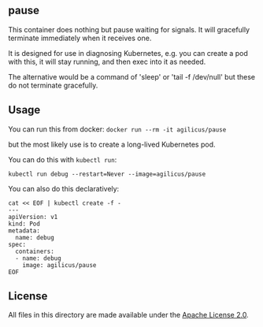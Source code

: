 ## pause

This container does nothing but pause waiting for signals.
It will gracefully terminate immediately when it receives one.

It is designed for use in diagnosing Kubernetes, e.g. you
can create a pod with this, it will stay running,
and then exec into it as needed.

The alternative would be a command of 'sleep' or 'tail -f /dev/null'
but these do not terminate gracefully.

## Usage

You can run this from docker:
`docker run --rm -it agilicus/pause`

but the most likely use is to create a long-lived Kubernetes pod.

You can do this with `kubectl run`:

`kubectl run debug --restart=Never --image=agilicus/pause`

You can also do this declaratively:

```
cat << EOF | kubectl create -f -
---
apiVersion: v1
kind: Pod
metadata:
  name: debug
spec:
  containers:
  - name: debug
    image: agilicus/pause
EOF
```


## License

All files in this directory are made available under the
[Apache License 2.0](https://www.apache.org/licenses/LICENSE-2.0).

